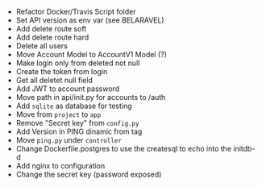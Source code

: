 + Refactor Docker/Travis Script folder
+ Set API version as env var (see BELARAVEL)
+ Add delete route soft
+ Add delete route hard
+ Delete all users
+ Move Account Model to AccountV1 Model (?)
+ Make login only from deleted not null
+ Create the token from login
+ Get all deletet null field
+ Add JWT to account password
+ Move path in api/init.py for accounts to /auth
+ Add `sqlite` as database for testing
+ Move from `project` to `app`
+ Remove "Secret key" from `config.py`
+ Add Version in PING dinamic from tag
+ Move `ping.py` under `controller`
+ Change Dockerfile.postgres to use the createsql to echo into the initdb-d
+ Add nginx to configuration
+ Change the secret key (password exposed)